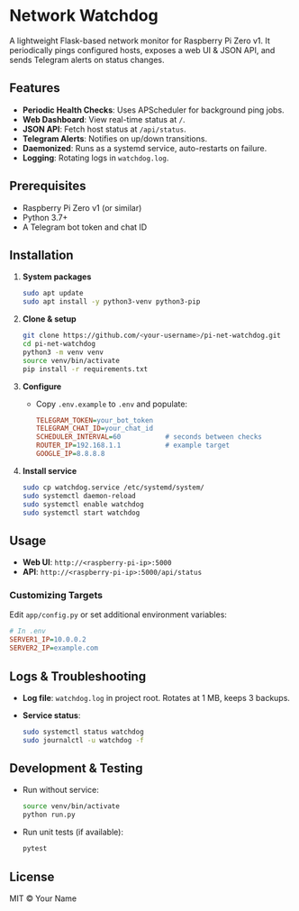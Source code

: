# Network Watchdog

A lightweight Flask-based network monitor for Raspberry Pi Zero v1. It periodically pings configured hosts, exposes a web UI & JSON API, and sends Telegram alerts on status changes.

## Features

- **Periodic Health Checks**: Uses APScheduler for background ping jobs.
- **Web Dashboard**: View real-time status at `/`.
- **JSON API**: Fetch host status at `/api/status`.
- **Telegram Alerts**: Notifies on up/down transitions.
- **Daemonized**: Runs as a systemd service, auto-restarts on failure.
- **Logging**: Rotating logs in `watchdog.log`.

## Prerequisites

- Raspberry Pi Zero v1 (or similar)
- Python 3.7+
- A Telegram bot token and chat ID

## Installation

1. **System packages**

   ```bash
   sudo apt update
   sudo apt install -y python3-venv python3-pip
   ```

2. **Clone & setup**

   ```bash
   git clone https://github.com/<your-username>/pi-net-watchdog.git
   cd pi-net-watchdog
   python3 -m venv venv
   source venv/bin/activate
   pip install -r requirements.txt
   ```

3. **Configure**

   - Copy `.env.example` to `.env` and populate:

     ```ini
     TELEGRAM_TOKEN=your_bot_token
     TELEGRAM_CHAT_ID=your_chat_id
     SCHEDULER_INTERVAL=60           # seconds between checks
     ROUTER_IP=192.168.1.1           # example target
     GOOGLE_IP=8.8.8.8
     ```

4. **Install service**

   ```bash
   sudo cp watchdog.service /etc/systemd/system/
   sudo systemctl daemon-reload
   sudo systemctl enable watchdog
   sudo systemctl start watchdog
   ```

## Usage

- **Web UI**: `http://<raspberry-pi-ip>:5000`
- **API**: `http://<raspberry-pi-ip>:5000/api/status`

### Customizing Targets

Edit `app/config.py` or set additional environment variables:

```ini
# In .env
SERVER1_IP=10.0.0.2
SERVER2_IP=example.com
```

## Logs & Troubleshooting

- **Log file**: `watchdog.log` in project root. Rotates at 1 MB, keeps 3 backups.
- **Service status**:

  ```bash
  sudo systemctl status watchdog
  sudo journalctl -u watchdog -f
  ```

## Development & Testing

- Run without service:

  ```bash
  source venv/bin/activate
  python run.py
  ```

- Run unit tests (if available):

  ```bash
  pytest
  ```

## License

MIT © Your Name
